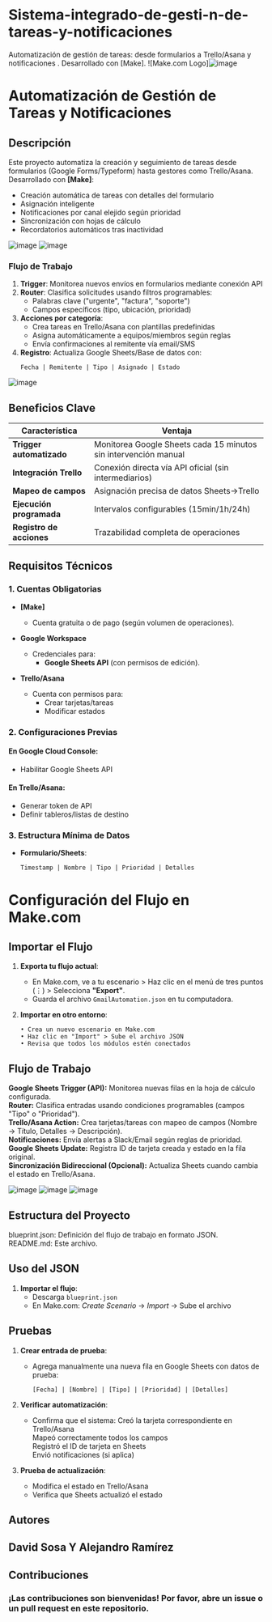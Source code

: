 # Sistema-integrado-de-gesti-n-de-tareas-y-notificaciones
Automatización de gestión de tareas: desde formularios a Trello/Asana  y notificaciones . Desarrollado con [Make].
![Make.com Logo]![image](https://github.com/user-attachments/assets/8223e1ed-963d-4d1a-94dc-ad8b79c15909) 

# Automatización de Gestión de Tareas y Notificaciones

## Descripción
Este proyecto automatiza la creación y seguimiento de tareas desde formularios (Google Forms/Typeform) hasta gestores como Trello/Asana. Desarrollado con **[Make]**:

-  Creación automática de tareas con detalles del formulario
-  Asignación inteligente 
-  Notificaciones por canal elejido según prioridad
-  Sincronización con hojas de cálculo
-  Recordatorios automáticos tras inactividad

![image](https://github.com/user-attachments/assets/200e8373-691e-46c7-8a27-d15a2e781ab2)
![image](https://github.com/user-attachments/assets/47f3582c-04b4-478f-8354-145b5fe60729)


### Flujo de Trabajo
1. **Trigger**: Monitorea nuevos envíos en formularios mediante conexión API
2. **Router**: Clasifica solicitudes usando filtros programables:
   - Palabras clave ("urgente", "factura", "soporte")
   - Campos específicos (tipo, ubicación, prioridad)
3. **Acciones por categoría**:
   - Crea tareas en Trello/Asana con plantillas predefinidas
   - Asigna automáticamente a equipos/miembros según reglas
   - Envía confirmaciones al remitente vía email/SMS
4. **Registro**: Actualiza Google Sheets/Base de datos con:
   ```plaintext
   Fecha | Remitente | Tipo | Asignado | Estado

![image](https://github.com/user-attachments/assets/e12adf93-9415-4a5c-a4be-9184d29145c3)

## Beneficios Clave

| Característica          | Ventaja                                  |
|-------------------------|------------------------------------------|
| **Trigger automatizado** | Monitorea Google Sheets cada 15 minutos sin intervención manual |
| **Integración Trello**   | Conexión directa vía API oficial (sin intermediarios) |
| **Mapeo de campos**      | Asignación precisa de datos Sheets→Trello |
| **Ejecución programada** | Intervalos configurables (15min/1h/24h) |
| **Registro de acciones** | Trazabilidad completa de operaciones |


## Requisitos Técnicos

### 1. **Cuentas Obligatorias**
- **[Make]**  
  - Cuenta gratuita o de pago (según volumen de operaciones).  

- **Google Workspace**  
  - Credenciales para:  
    - **Google Sheets API** (con permisos de edición).  
     

- **Trello/Asana**  
  - Cuenta con permisos para:  
    - Crear tarjetas/tareas  
    - Modificar estados  

### 2. **Configuraciones Previas**  
#### En Google Cloud Console:  
   - Habilitar Google Sheets API  

#### En Trello/Asana:  
   - Generar token de API  
   - Definir tableros/listas de destino  

### 3. **Estructura Mínima de Datos**  
- **Formulario/Sheets**:  
  ```plaintext
  Timestamp | Nombre | Tipo | Prioridad | Detalles  

# Configuración del Flujo en Make.com

##  Importar el Flujo
1. **Exporta tu flujo actual**:
   - En Make.com, ve a tu escenario > Haz clic en el menú de tres puntos (⋮) > Selecciona **"Export"**.
   - Guarda el archivo `GmailAutomation.json` en tu computadora.

2. **Importar en otro entorno**:
   ```plaintext
   • Crea un nuevo escenario en Make.com
   • Haz clic en "Import" > Sube el archivo JSON
   • Revisa que todos los módulos estén conectados

## Flujo de Trabajo

**Google Sheets Trigger (API):** Monitorea nuevas filas en la hoja de cálculo configurada.  
**Router:** Clasifica entradas usando condiciones programables (campos "Tipo" o "Prioridad").  
**Trello/Asana Action:** Crea tarjetas/tareas con mapeo de campos (Nombre → Título, Detalles → Descripción).  
**Notificaciones:** Envía alertas a Slack/Email según reglas de prioridad.  
**Google Sheets Update:** Registra ID de tarjeta creada y estado en la fila original.  
**Sincronización Bidireccional (Opcional):** Actualiza Sheets cuando cambia el estado en Trello/Asana.  

![image](https://github.com/user-attachments/assets/1875feab-5b4a-4c83-a470-fa1d849a6d43)
![image](https://github.com/user-attachments/assets/1951206e-a4da-4709-b4a6-9a7f8c6b3911)
![image](https://github.com/user-attachments/assets/bcf881e7-dd2e-498b-acff-bd399b417f1f)



##  Estructura del Proyecto
blueprint.json: Definición del flujo de trabajo en formato JSON. README.md: Este archivo.


## Uso del JSON

1. **Importar el flujo**:
   - Descarga `blueprint.json`
   - En Make.com: *Create Scenario* → *Import* → Sube el archivo

## Pruebas

1. **Crear entrada de prueba**:
   - Agrega manualmente una nueva fila en Google Sheets con datos de prueba:
     ```plaintext
     [Fecha] | [Nombre] | [Tipo] | [Prioridad] | [Detalles]
     ```

2. **Verificar automatización**:
   - Confirma que el sistema:
     Creó la tarjeta correspondiente en Trello/Asana  
     Mapeó correctamente todos los campos  
     Registró el ID de tarjeta en Sheets  
     Envió notificaciones (si aplica)  

3. **Prueba de actualización**:
   - Modifica el estado en Trello/Asana  
   - Verifica que Sheets actualizó el estado  
      
##  Autores
**David Sosa**  Y
**Alejandro Ramírez**  
---

## Contribuciones 

### ¡Las contribuciones son bienvenidas! Por favor, abre un issue o un pull request en este repositorio.

